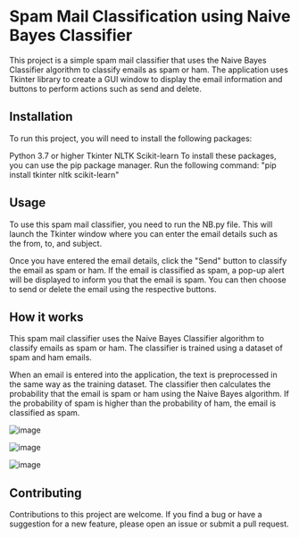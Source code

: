 # Spam Mail Classification using Naive Bayes Classifier
This project is a simple spam mail classifier that uses the Naive Bayes Classifier algorithm to classify emails as spam or ham. The application uses Tkinter library to create a GUI window to display the email information and buttons to perform actions such as send and delete.

## Installation
To run this project, you will need to install the following packages:

Python 3.7 or higher
Tkinter
NLTK
Scikit-learn
To install these packages, you can use the pip package manager. Run the following command:
"pip install tkinter nltk scikit-learn"
## Usage
To use this spam mail classifier, you need to run the NB.py file. This will launch the Tkinter window where you can enter the email details such as the from, to, and subject.

Once you have entered the email details, click the "Send" button to classify the email as spam or ham. If the email is classified as spam, a pop-up alert will be displayed to inform you that the email is spam. You can then choose to send or delete the email using the respective buttons.

## How it works
This spam mail classifier uses the Naive Bayes Classifier algorithm to classify emails as spam or ham. The classifier is trained using a dataset of spam and ham emails. 

When an email is entered into the application, the text is preprocessed in the same way as the training dataset. The classifier then calculates the probability that the email is spam or ham using the Naive Bayes algorithm. If the probability of spam is higher than the probability of ham, the email is classified as spam.

![image](https://user-images.githubusercontent.com/99868658/236772350-f0410d71-e9b1-4e2f-838f-e6ffee6c30b2.png)

![image](https://user-images.githubusercontent.com/99868658/236772964-9059a65e-6d72-49a0-a51b-f45914ba39fb.png)

![image](https://user-images.githubusercontent.com/99868658/236773108-d4f38db1-e323-4590-99d3-a8d26c558b17.png)




## Contributing
Contributions to this project are welcome. If you find a bug or have a suggestion for a new feature, please open an issue or submit a pull request.

